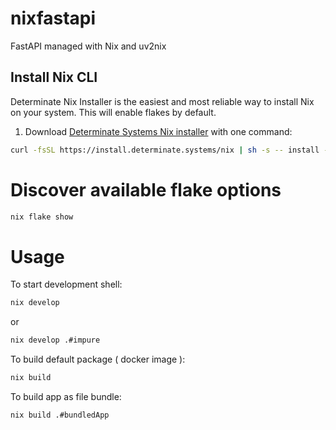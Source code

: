 # nixfastapi
FastAPI managed with Nix and uv2nix

## Install Nix CLI
Determinate Nix Installer is the easiest and most reliable way to install Nix on your system. This will enable flakes by default.
1. Download [Determinate Systems Nix installer](https://github.com/DeterminateSystems/nix-installer) with one command:
```bash
curl -fsSL https://install.determinate.systems/nix | sh -s -- install --determinate
```

# Discover available flake options
```bash
nix flake show
```

# Usage
To start development shell:
```bash
nix develop
```
or
```bash
nix develop .#impure
```
To build default package ( docker image ):
```bash
nix build
```
To build app as file bundle:
```bash
nix build .#bundledApp
```